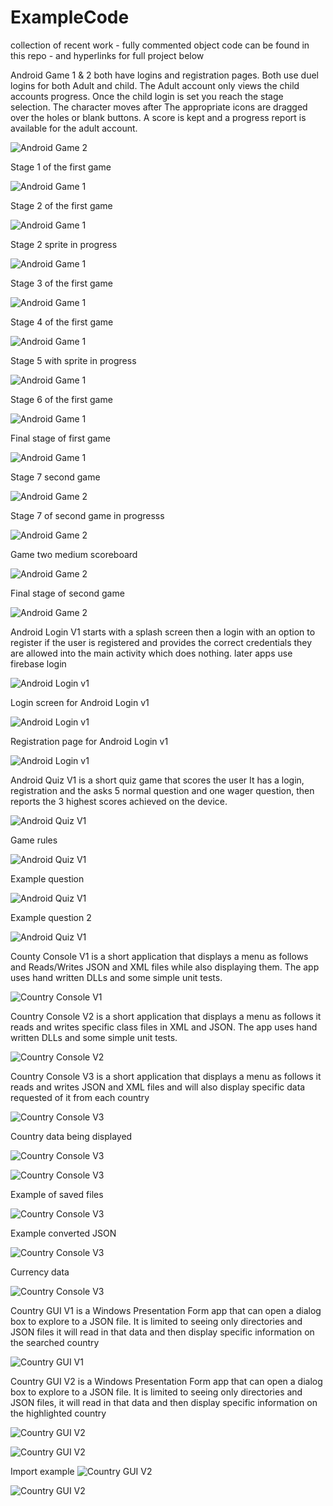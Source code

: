 # ExampleCode
collection of recent work - fully commented
object code can be found in this repo - and hyperlinks for full project below

Android Game 1  & 2 both have logins and registration pages. Both use duel logins
for both Adult and child. The Adult account only views the child accounts progress.
Once the child login is set you reach the stage selection. The character moves after 
The appropriate icons are dragged over the holes or blank buttons. A score is kept 
and a progress report is available for the adult account.

![Android Game 2](Game2Selection.png?raw=true "Game Selection")

Stage 1 of the first game 

![Android Game 1](Game1Stage1.png?raw=true "Stage 1")

Stage 2 of the first game

![Android Game 1](Game1Stage2.png?raw=true "Stage 2")

Stage 2 sprite in progress

![Android Game 1](Game1Stage2Inprogress.png?raw=true "Stage 2 in progress")

Stage 3 of the first game

![Android Game 1](Game1Stage3.png?raw=true "Stage 3")

Stage 4 of the first game

![Android Game 1](Game1Stage4.png?raw=true "Stage 4")

Stage 5 with sprite in progress

![Android Game 1](Game1Stage5Inprogress.png?raw=true "Stage 5 in progress")

Stage 6 of the first game

![Android Game 1](Game1Stage6.png?raw=true "Stage 6")

Final stage of first game

![Android Game 1](Game1FinalStage.png?raw=true "Stage 6")

Stage 7 second game

![Android Game 2](MediumStage1.png?raw=true "Stage 7")

Stage 7 of second game in progresss

![Android Game 2](MediumStage1inProgress.png?raw=true "Stage 7 in progress")

Game two medium scoreboard

![Android Game 2](MediumStageScore.png?raw=true "Medium difficulty scoreboard")

Final stage of second game

![Android Game 2](InsaneStage3.png?raw=true "Final stage game 2")

Android Login V1 starts with a splash screen then a login with an option to register
if the user is registered and provides the correct credentials they are allowed into 
the main activity which does nothing. later apps use firebase login

![Android Login v1](splashProject1.png?raw=true "Splash screen")

Login screen for Android Login v1

![Android Login v1](LoginProject1.png?raw=true "Login")

Registration page for Android Login v1

![Android Login v1](RegistrationProject1.png?raw=true "Registration")

Android Quiz V1 is a short quiz game that scores the user
It has a login, registration and the asks 5 normal question
and one wager question, then reports the 3 highest scores achieved
on the device.

![Android Quiz V1](quiz_selection_screen.png?raw=true "Quiz selection")

Game rules

![Android Quiz V1](quiz_selection_screen.png?raw=true "Quiz rules")

Example question

![Android Quiz V1](rules.png?raw=true "Rules")

Example question 2

![Android Quiz V1](gamequestion3.png?raw=true "Game question 2")

County Console V1 is a short application that displays a menu as follows
and Reads/Writes JSON and XML files while also displaying them. The app uses
hand written DLLs and some simple unit tests.

![Country Console V1](CountryConsolePhoto1.png?raw=true "Menu display")

Country Console V2 is a short application that displays a menu as follows
it reads and writes specific class files in XML and JSON. The app uses 
hand written DLLs and some simple unit tests.

![Country Console V2](CountryConsolePhoto2.png?raw=true "Menu display")

Country Console V3 is a short application that displays a menu as follows
it reads and writes JSON and XML files and will also display specific data
requested of it from each country

![Country Console V3](CountryConsolePhoto5.png?raw=true "Menu display")

Country data being displayed

![Country Console V3](CountryConsolePhoto3.png?raw=true "country data")

![Country Console V3](CountryConsolePhoto4.png?raw=true "country data")

Example of saved files

![Country Console V3](CountryConsolePhoto5Nhalf.png?raw=true "saved file")

Example converted JSON

![Country Console V3](CountryConsolePhoto6.png?raw=true "saved file")

Currency data

![Country Console V3](CountryConsolePhoto7.png?raw=true "currency data")

Country GUI V1 is a Windows Presentation Form app that can open a dialog box
to explore to a JSON file. It is limited to seeing only directories and JSON files
it will read in that data and then display specific information on the searched country

![Country GUI V1](photo1Project4GUI.png?raw=true "Country display")

Country GUI V2 is a Windows Presentation Form app that can open a dialog box
to explore to a JSON file. It is limited to seeing only directories and JSON files,
it will read in that data and then display specific information on the highlighted country

![Country GUI V2](photo1.png?raw=true "Country display")

![Country GUI V2](photo2.png?raw=true "Country display")

Import example 
![Country GUI V2](photo3.png?raw=true "Country display")

![Country GUI V2](photo4.png?raw=true "Country display")



































































